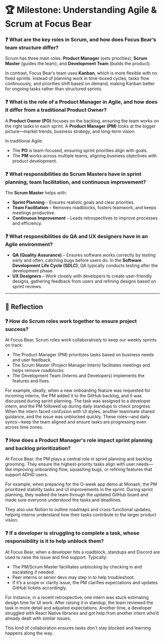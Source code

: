 # 🏆 Milestone: Understanding Agile & Scrum at Focus Bear

### ❓ What are the key roles in Scrum, and how does Focus Bear’s team structure differ?  
Scrum has three main roles: **Product Manager** (sets priorities), **Scrum Master** (guides the team), and **Development Team** (builds the product).  

In contrast, Focus Bear’s team uses **Kanban**, which is more flexible with no fixed sprints. Instead of planning work in time-boxed cycles, tasks flow continuously, and priorities shift based on demand, making Kanban better for ongoing tasks rather than structured sprints.

### ❓ What is the role of a Product Manager in Agile, and how does it differ from a traditional Product Owner?  
A **Product Owner (PO)** focuses on the backlog, ensuring the team works on the right tasks in each sprint. A **Product Manager (PM)** looks at the bigger picture—market trends, business strategy, and long-term vision.  

In traditional Agile:
- The **PO** is team-focused, ensuring sprint priorities align with goals.  
- The **PM** works across multiple teams, aligning business objectives with product development.

### ❓ What responsibilities do Scrum Masters have in sprint planning, team facilitation, and continuous improvement?  
The **Scrum Master** helps with:
- **Sprint Planning** – Ensures realistic goals and clear priorities.  
- **Team Facilitation** – Removes roadblocks, fosters teamwork, and keeps meetings productive.  
- **Continuous Improvement** – Leads retrospectives to improve processes and efficiency.  

### ❓ What responsibilities do QA and UX designers have in an Agile environment?  
- **QA (Quality Assurance)** – Ensures software works correctly by testing early and often, catching bugs before users do. In the **Software Development Life Cycle (SDLC)**, QA typically conducts testing after the development phase.  
- **UX Designers** – Work closely with developers to create user-friendly designs, gathering feedback from users and refining designs based on sprint reviews.  

---

## 📝 Reflection

### ❓ How do Scrum roles work together to ensure project success?  
At Focus Bear, Scrum roles work collaboratively to keep our weekly sprints on track:

- The Product Manager (PM) prioritizes tasks based on business needs and user feedback.
- The Scrum Master (Project Manager Intern) facilitates meetings and helps remove roadblocks.
- The Development Team (Interns and Developers) implements the features and fixes.

For example, ideally, when a new onboarding feature was requested for incoming interns, the PM added it to the GitHub backlog, and it was discussed during sprint planning. The task was assigned to a developer intern, and the PM followed up during daily standups to check progress. When the intern faced confusion with UI styles, another teammate shared guidance, and the issue was unblocked quickly. These roles—and daily syncs—keep the team aligned and ensure tasks are progressing even across time zones.

### ❓ How does a Product Manager's role impact sprint planning and backlog prioritization?  
At Focus Bear, the PM plays a central role in sprint planning and backlog grooming. They ensure the highest-priority tasks align with user needs—like improving onboarding flow, squashing bugs, or refining features that support ADHD users.

For example, when preparing for the O-week app demo at Monash, the PM prioritized stability tasks and UI improvements in the sprint. During sprint planning, they walked the team through the updated GitHub board and made sure everyone understood the tasks and deadlines.

They also use Notion to outline roadmaps and cross-functional updates, helping interns understand how their tasks contribute to the larger product vision.

### ❓ If a developer is struggling to complete a task, whose responsibility is it to help unblock them?  
At Focus Bear, when a developer hits a roadblock, standups and Discord are used to raise the issue and find support. Typically:

 - The PM/Scrum Master facilitates unblocking by checking in and escalating if needed.
 - Peer interns or senior devs may step in to help troubleshoot.
 - If it’s a scope or clarity issue, the PM clarifies expectations and updates GitHub tickets accordingly.

For instance, in a recent retrospective, one intern was stuck estimating design time for UI work. After raising it in standup, the team reviewed the task in more detail and adjusted expectations. Another time, a developer struggled with React Native libraries and got help from another intern who’d already dealt with similar issues.

This kind of collaboration ensures tasks don't stay blocked and learning happens along the way.


